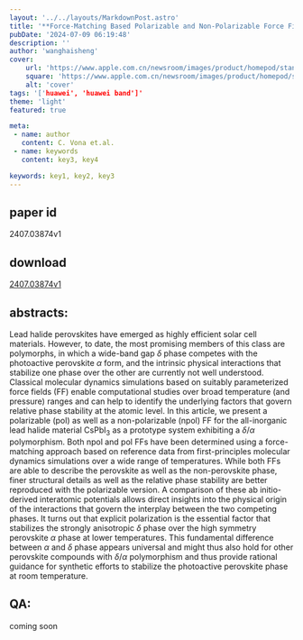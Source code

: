 ```yaml
---
layout: '../../layouts/MarkdownPost.astro'
title: '**Force-Matching Based Polarizable and Non-Polarizable Force Fields for Perovskite and Non-Perovskite Phases of CsPbI$_3$**'
pubDate: '2024-07-09 06:19:48'
description: ''
author: 'wanghaisheng'
cover:
    url: 'https://www.apple.com.cn/newsroom/images/product/homepod/standard/Apple-HomePod-hero-230118_big.jpg.large_2x.jpg'
    square: 'https://www.apple.com.cn/newsroom/images/product/homepod/standard/Apple-HomePod-hero-230118_big.jpg.large_2x.jpg'
    alt: 'cover'
tags: '['huawei', 'huawei band']' 
theme: 'light'
featured: true

meta:
 - name: author
   content: C. Vona et.al.
 - name: keywords
   content: key3, key4

keywords: key1, key2, key3
---
```


## paper id
2407.03874v1
## download
[2407.03874v1](http://arxiv.org/abs/2407.03874v1)
## abstracts:
Lead halide perovskites have emerged as highly efficient solar cell materials. However, to date, the most promising members of this class are polymorphs, in which a wide-band gap $\delta$ phase competes with the photoactive perovskite $\alpha$ form, and the intrinsic physical interactions that stabilize one phase over the other are currently not well understood. Classical molecular dynamics simulations based on suitably parameterized force fields (FF) enable computational studies over broad temperature (and pressure) ranges and can help to identify the underlying factors that govern relative phase stability at the atomic level. In this article, we present a polarizable (pol) as well as a non-polarizable (npol) FF for the all-inorganic lead halide material CsPbI$_3$ as a prototype system exhibiting a $\delta$/$\alpha$ polymorphism. Both npol and pol FFs have been determined using a force-matching approach based on reference data from first-principles molecular dynamics simulations over a wide range of temperatures. While both FFs are able to describe the perovskite as well as the non-perovskite phase, finer structural details as well as the relative phase stability are better reproduced with the polarizable version. A comparison of these ab initio-derived interatomic potentials allows direct insights into the physical origin of the interactions that govern the interplay between the two competing phases. It turns out that explicit polarization is the essential factor that stabilizes the strongly anisotropic $\delta$ phase over the high symmetry perovskite $\alpha$ phase at lower temperatures. This fundamental difference between $\alpha$ and $\delta$ phase appears universal and might thus also hold for other perovskite compounds with $\delta$/$\alpha$ polymorphism and thus provide rational guidance for synthetic efforts to stabilize the photoactive perovskite phase at room temperature.
## QA:
coming soon
